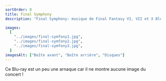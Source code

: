 ```yaml
---
sortOrder: 8
title: Final Symphony
description: "Final Symphony: musique de Final Fantasy VI, VII et X Blu-ray"

images:
  [
    "../images/final-symfony1.jpg",
    "../images/final-symfony2.jpg",
    "../images/final-symfony3.jpg",
  ]
imagesAlt: ["Boîte avant", "Boîte arrière", "Disques"]
---
```


Ce Blu-ray est un peu une arnaque car il ne montre aucune image du concert !
